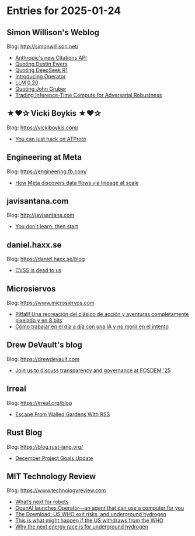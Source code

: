 # Entries for 2025-01-24
## Simon Willison's Weblog 
Blog: http://simonwillison.net/ 

- [Anthropic's new Citations API](https://simonwillison.net/2025/Jan/24/anthropics-new-citations-api/#atom-everything)
- [Quoting Dustin Ewers](https://simonwillison.net/2025/Jan/24/dustin-ewers/#atom-everything)
- [Quoting DeepSeek R1](https://simonwillison.net/2025/Jan/23/deepseek-r1/#atom-everything)
- [Introducing Operator](https://simonwillison.net/2025/Jan/23/introducing-operator/#atom-everything)
- [LLM 0.20](https://simonwillison.net/2025/Jan/23/llm-020/#atom-everything)
- [Quoting John Gruber](https://simonwillison.net/2025/Jan/22/john-gruber/#atom-everything)
- [Trading Inference-Time Compute for Adversarial Robustness](https://simonwillison.net/2025/Jan/22/trading-inference-time-compute/#atom-everything)
## ★❤✰ Vicki Boykis ★❤✰ 
Blog: https://vickiboykis.com/ 

- [You can just hack on ATProto](https://vickiboykis.com/2025/01/23/you-can-just-hack-on-atproto/)
## Engineering at Meta 
Blog: https://engineering.fb.com/ 

- [How Meta discovers data flows via lineage at scale](https://engineering.fb.com/2025/01/22/security/how-meta-discovers-data-flows-via-lineage-at-scale/)
## javisantana.com 
Blog: http://javisantana.com 

- [You don't learn, then start](http://javisantana.com/inspiration/2025-01-23-you-dont-learn.html)
## daniel.haxx.se 
Blog: https://daniel.haxx.se/blog 

- [CVSS is dead to us](https://daniel.haxx.se/blog/2025/01/23/cvss-is-dead-to-us/)
## Microsiervos 
Blog: https://www.microsiervos.com 

- [Pitfall! Una recreación del clásico de acción y aventuras completamente pixelado y en 8 bits](https://www.microsiervos.com/archivo/juegos-y-diversion/pitfall-una-recreacion-del-clasico-de-accion-y-aventuras-completamente-pixelado-y-en-8-bits.html)
- [Cómo trabajar en el día a día con una IA y no morir en el intento](https://www.microsiervos.com/archivo/ia/como-trabajar-dia-dia-ia-no-morir-intento.html)
## Drew DeVault's blog 
Blog: https://drewdevault.com 

- [Join us to discuss transparency and governance at FOSDEM '25](https://drewdevault.com/2025/01/23/2025-01-23-Transparency-and-governance-FOSDEM.html)
## Irreal 
Blog: https://irreal.org/blog 

- [Escape From Walled Gardens With RSS](https://irreal.org/blog/?p=12735)
## Rust Blog 
Blog: https://blog.rust-lang.org/ 

- [December Project Goals Update](https://blog.rust-lang.org/2025/01/23/Project-Goals-Dec-Update.html)
## MIT Technology Review 
Blog: https://www.technologyreview.com 

- [What’s next for robots](https://www.technologyreview.com/2025/01/23/1110496/whats-next-for-robots/)
- [OpenAI launches Operator—an agent that can use a computer for you](https://www.technologyreview.com/2025/01/23/1110484/openai-launches-operator-an-agent-that-can-use-a-computer-for-you/)
- [The Download: US WHO exit risks, and underground hydrogen](https://www.technologyreview.com/2025/01/23/1110458/the-download-us-who-exit-risks-and-underground-hydrogen/)
- [This is what might happen if the US withdraws from the WHO](https://www.technologyreview.com/2025/01/23/1110460/us-withdraws-from-the-who/)
- [Why the next energy race is for underground hydrogen](https://www.technologyreview.com/2025/01/23/1110435/geologic-hydrogen/)